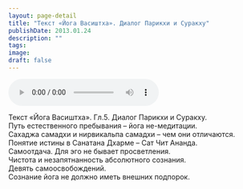 ```yaml
---
layout: page-detail
title: "Текст «Йога Васиштха». Диалог Парикхи и Суракху"
publishDate: 2013.01.24
description: ""
tags:
image:
draft: false
---
```


<audio title="2013.01.24 - Текст «Йога Васиштха». Диалог Парикхи и Суракху.mp3" src="/upload/iblock/647/647e4dea18b533aa66d8caf8e4dca976.mp3" controls=""></audio>

 Текст «Йога Васиштха». Гл.5\. Диалог Парикхи и Суракху.  
Путь естественного пребывания – йога не-медитации.  
Сахаджа самадхи и нирвикальпа самадхи – чем они отличаются.  
Понятие истины в Санатана Дхарме – Сат Чит Ананда.  
Самоотдача. Для эго не бывает просветления.  
Чистота и незапятнанность абсолютного сознания.  
Девять самоосвобождений.  
Сознание йога не должно иметь внешних подпорок. 

  
